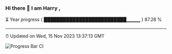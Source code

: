 ### Hi there 👋 I am Harry , 

⏳ Year progress { ██████████████████████████▁▁▁▁ } 87.28 %

---

⏰ Updated on Wed, 15 Nov 2023 13:37:13 GMT

![Progress Bar CI](https://github.com/duykhang68/duykhang68/workflows/Progress%20Bar%20CI/badge.svg)
